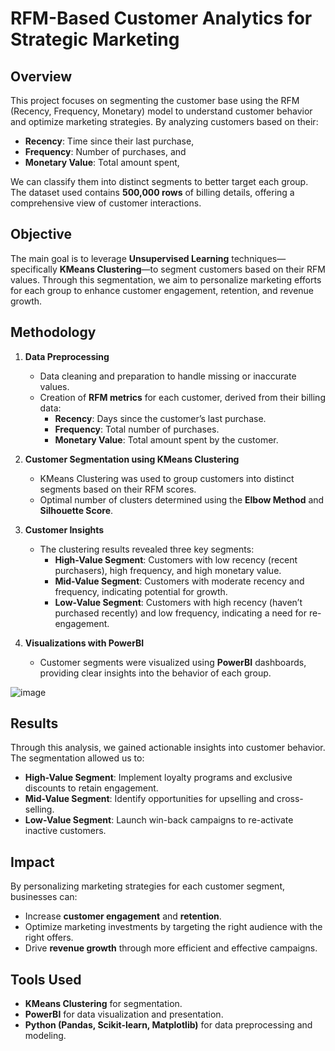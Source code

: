 # RFM-Based Customer Analytics for Strategic Marketing

## Overview
This project focuses on segmenting the customer base using the RFM (Recency, Frequency, Monetary) model to understand customer behavior and optimize marketing strategies. By analyzing customers based on their:
- **Recency**: Time since their last purchase,
- **Frequency**: Number of purchases, and
- **Monetary Value**: Total amount spent,

We can classify them into distinct segments to better target each group. The dataset used contains **500,000 rows** of billing details, offering a comprehensive view of customer interactions.

## Objective
The main goal is to leverage **Unsupervised Learning** techniques—specifically **KMeans Clustering**—to segment customers based on their RFM values. Through this segmentation, we aim to personalize marketing efforts for each group to enhance customer engagement, retention, and revenue growth.

## Methodology

1. **Data Preprocessing**
   - Data cleaning and preparation to handle missing or inaccurate values.
   - Creation of **RFM metrics** for each customer, derived from their billing data:
     - **Recency**: Days since the customer’s last purchase.
     - **Frequency**: Total number of purchases.
     - **Monetary Value**: Total amount spent by the customer.

2. **Customer Segmentation using KMeans Clustering**
   - KMeans Clustering was used to group customers into distinct segments based on their RFM scores.
   - Optimal number of clusters determined using the **Elbow Method** and **Silhouette Score**.

3. **Customer Insights**
   - The clustering results revealed three key segments:
     - **High-Value Segment**: Customers with low recency (recent purchasers), high frequency, and high monetary value.
     - **Mid-Value Segment**: Customers with moderate recency and frequency, indicating potential for growth.
     - **Low-Value Segment**: Customers with high recency (haven’t purchased recently) and low frequency, indicating a need for re-engagement.
  
4. **Visualizations with PowerBI**
   - Customer segments were visualized using **PowerBI** dashboards, providing clear insights into the behavior of each group.


![image](https://github.com/darKKnight14110/Customer-Segmentation---Clustering-Methods/assets/142472592/e237242a-e7aa-4d73-a3b3-e8d8faf79f8b)

## Results
Through this analysis, we gained actionable insights into customer behavior. The segmentation allowed us to:
- **High-Value Segment**: Implement loyalty programs and exclusive discounts to retain engagement.
- **Mid-Value Segment**: Identify opportunities for upselling and cross-selling.
- **Low-Value Segment**: Launch win-back campaigns to re-activate inactive customers.

## Impact
By personalizing marketing strategies for each customer segment, businesses can:
- Increase **customer engagement** and **retention**.
- Optimize marketing investments by targeting the right audience with the right offers.
- Drive **revenue growth** through more efficient and effective campaigns.

## Tools Used
- **KMeans Clustering** for segmentation.
- **PowerBI** for data visualization and presentation.
- **Python (Pandas, Scikit-learn, Matplotlib)** for data preprocessing and modeling.

